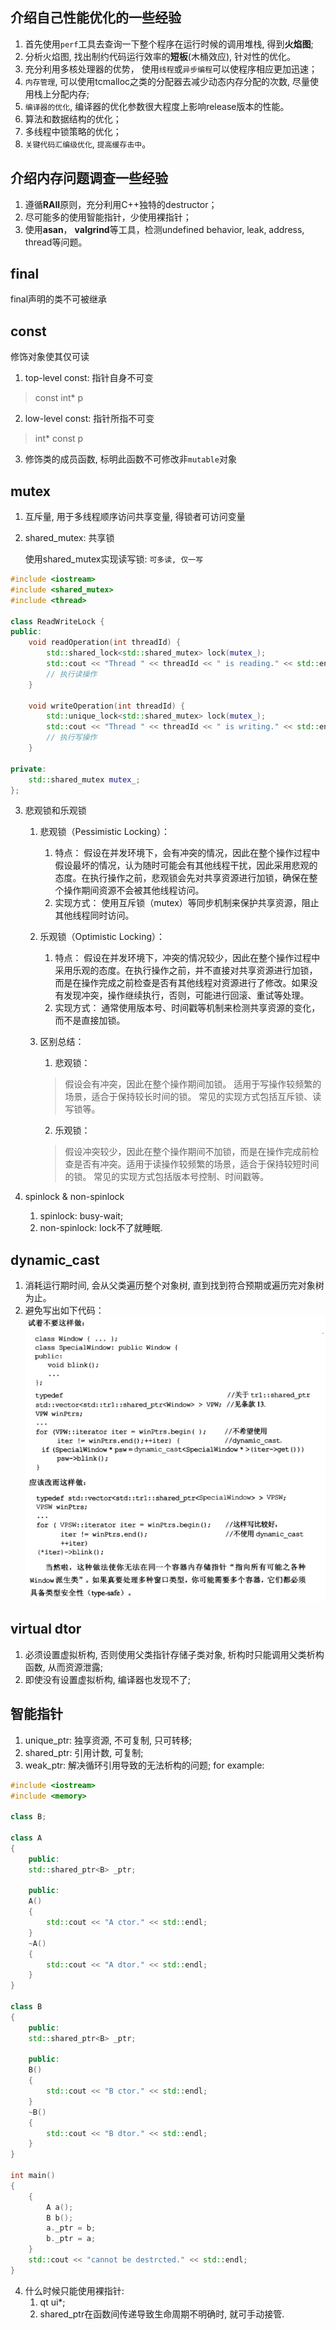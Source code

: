 ## 介绍自己性能优化的一些经验

1. 首先使用`perf`工具去查询一下整个程序在运行时候的调用堆栈, 得到**火焰图**;
2. 分析火焰图, 找出制约代码运行效率的**短板**(木桶效应), 针对性的优化。
3. 充分利用多核处理器的优势， 使用`线程`或`异步编程`可以使程序相应更加迅速；
4. `内存管理`, 可以使用tcmalloc之类的分配器去减少动态内存分配的次数, 尽量使用栈上分配内存;
5. `编译器的优化`, 编译器的优化参数很大程度上影响release版本的性能。
6. 算法和数据结构的优化；
7. 多线程中锁策略的优化；
8. `关键代码汇编级优化`, `提高缓存击中`。

## 介绍内存问题调查一些经验

1. 遵循**RAII**原则，充分利用C++独特的destructor；
2. 尽可能多的使用智能指针，少使用裸指针；
3. 使用**asan**， **valgrind**等工具，检测undefined behavior, leak, address, thread等问题。

## final
final声明的类不可被继承

## const
修饰对象使其仅可读  
1. top-level const: 指针自身不可变
> const int* p
2. low-level const: 指针所指不可变
> int* const p
3. 修饰类的成员函数, 标明此函数不可修改非`mutable`对象

## mutex
1. 互斥量, 用于多线程顺序访问共享变量, 得锁者可访问变量
2. shared_mutex: 共享锁

    使用shared_mutex实现读写锁: `可多读, 仅一写`
```c++
#include <iostream>
#include <shared_mutex>
#include <thread>

class ReadWriteLock {
public:
    void readOperation(int threadId) {
        std::shared_lock<std::shared_mutex> lock(mutex_);
        std::cout << "Thread " << threadId << " is reading." << std::endl;
        // 执行读操作
    }

    void writeOperation(int threadId) {
        std::unique_lock<std::shared_mutex> lock(mutex_);
        std::cout << "Thread " << threadId << " is writing." << std::endl;
        // 执行写操作
    }

private:
    std::shared_mutex mutex_;
};
```

3. 悲观锁和乐观锁
    1. 悲观锁（Pessimistic Locking）：

        1. 特点： 假设在并发环境下，会有冲突的情况，因此在整个操作过程中假设最坏的情况，认为随时可能会有其他线程干扰，因此采用悲观的态度。在执行操作之前，悲观锁会先对共享资源进行加锁，确保在整个操作期间资源不会被其他线程访问。
        2. 实现方式： 使用互斥锁（mutex）等同步机制来保护共享资源，阻止其他线程同时访问。
    2. 乐观锁（Optimistic Locking）：

        1. 特点： 假设在并发环境下，冲突的情况较少，因此在整个操作过程中采用乐观的态度。在执行操作之前，并不直接对共享资源进行加锁，而是在操作完成之前检查是否有其他线程对资源进行了修改。如果没有发现冲突，操作继续执行，否则，可能进行回滚、重试等处理。
        2. 实现方式： 通常使用版本号、时间戳等机制来检测共享资源的变化，而不是直接加锁。
    3. 区别总结：

        1. 悲观锁：

        > 假设会有冲突，因此在整个操作期间加锁。
        适用于写操作较频繁的场景，适合于保持较长时间的锁。
        常见的实现方式包括互斥锁、读写锁等。
        2. 乐观锁：

        > 假设冲突较少，因此在整个操作期间不加锁，而是在操作完成前检查是否有冲突。适用于读操作较频繁的场景，适合于保持较短时间的锁。
        常见的实现方式包括版本号控制、时间戳等。

4. spinlock & non-spinlock
    1. spinlock: busy-wait;
    2. non-spinlock: lock不了就睡眠.

## dynamic_cast
1. 消耗运行期时间, 会从父类遍历整个对象树, 直到找到符合预期或遍历完对象树为止。
2. 避免写出如下代码：
![Alt text](./image/image-6.png)

## virtual dtor
1. 必须设置虚拟析构, 否则使用父类指针存储子类对象, 析构时只能调用父类析构函数, 从而资源泄露;
2. 即使没有设置虚拟析构, 编译器也发现不了;

## 智能指针
1. unique_ptr: 独享资源, 不可复制, 只可转移;
2. shared_ptr: 引用计数, 可复制;
3. weak_ptr: 解决循环引用导致的无法析构的问题; for example:
```c++
#include <iostream>
#include <memory>

class B;

class A
{
    public:
    std::shared_ptr<B> _ptr;

    public:
    A()
    {
        std::cout << "A ctor." << std::endl;
    }
    ~A()
    {
        std::cout << "A dtor." << std::endl;
    }
}

class B
{
    public:
    std::shared_ptr<B> _ptr;

    public:
    B()
    {
        std::cout << "B ctor." << std::endl;
    }
    ~B()
    {
        std::cout << "B dtor." << std::endl;
    }
}

int main()
{
    {
        A a();
        B b();
        a._ptr = b;
        b._ptr = a;
    }
    std::cout << "cannot be destrcted." << std::endl;
}
```

4. 什么时候只能使用裸指针:
    1. qt ui*;
    2. shared_ptr在函数间传递导致生命周期不明确时, 就可手动接管.